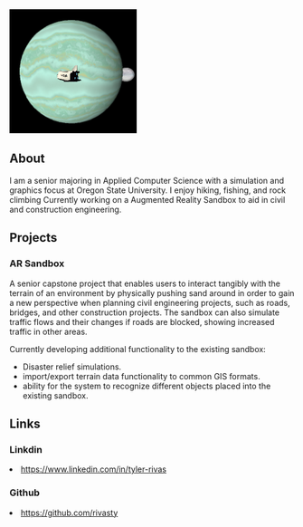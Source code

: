 <img src="image0.png" width=225px title="A small solar system project made for a class. You can fly the space shuttle around the Titania4 star system." alt="A 3d scene with a space shuttle in front of a pale blue gas giant. A smaller planet can be seen further back. Part of a class project.">

## About
<p>
I am a senior majoring in Applied Computer Science with a simulation and graphics focus at Oregon State University.
I enjoy hiking, fishing, and rock climbing
Currently working on a Augmented Reality Sandbox to aid in civil and construction engineering. 
</p>

## Projects

### AR Sandbox
<p>A senior capstone project that enables users to interact tangibly with the terrain of an environment by physically pushing sand around in order to gain a new perspective when planning civil engineering projects, such as roads, bridges, and other construction projects. The sandbox can also simulate traffic flows and their changes if roads are blocked, showing increased traffic in other areas.</p> 
<p>Currently developing additional functionality to the existing sandbox:</p>
<ul>
    <li>Disaster relief simulations.</li>
    <li>import/export terrain data functionality to common GIS formats.</li>
    <li>ability for the system to recognize different objects placed into the existing sandbox.</li>
</ul>

## Links

### Linkdin
 <li><a href="https://www.linkedin.com/in/tyler-rivas-8b8629189/">https://www.linkedin.com/in/tyler-rivas</a></li>
    
### Github
 <li><a href="https://github.com/rivasty">https://github.com/rivasty</a></li>
